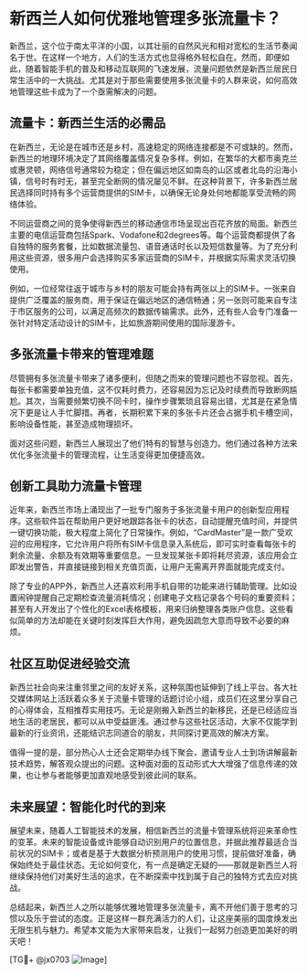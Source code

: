# 新西兰人如何优雅地管理多张流量卡？

新西兰，这个位于南太平洋的小国，以其壮丽的自然风光和相对宽松的生活节奏闻名于世。在这样一个地方，人们的生活方式也显得格外轻松自在。然而，即便如此，随着智能手机的普及和移动互联网的飞速发展，流量问题依然是新西兰居民日常生活中的一大挑战。尤其是对于那些需要使用多张流量卡的人群来说，如何高效地管理这些卡成为了一个亟需解决的问题。

## 流量卡：新西兰生活的必需品

在新西兰，无论是在城市还是乡村，高速稳定的网络连接都是不可或缺的。然而，新西兰的地理环境决定了其网络覆盖情况复杂多样。例如，在繁华的大都市奥克兰或惠灵顿，网络信号通常较为稳定；但在偏远地区如南岛的山区或者北岛的沿海小镇，信号时有时无，甚至完全断网的情况屡见不鲜。在这种背景下，许多新西兰居民选择同时持有多个运营商提供的SIM卡，以确保无论身处何地都能享受流畅的网络体验。

不同运营商之间的竞争使得新西兰的移动通信市场呈现出百花齐放的局面。新西兰主要的电信运营商包括Spark、Vodafone和2degrees等。每个运营商都提供了各自独特的服务套餐，比如数据流量包、语音通话时长以及短信数量等。为了充分利用这些资源，很多用户会选择购买多家运营商的SIM卡，并根据实际需求灵活切换使用。

例如，一位经常往返于城市与乡村的朋友可能会持有两张以上的SIM卡。一张来自提供广泛覆盖的服务商，用于保证在偏远地区的通信畅通；另一张则可能来自专注于市区服务的公司，以满足高频次的数据传输需求。此外，还有些人会专门准备一张针对特定活动设计的SIM卡，比如旅游期间使用的国际漫游卡。

## 多张流量卡带来的管理难题

尽管拥有多张流量卡带来了诸多便利，但随之而来的管理问题也不容忽视。首先，每张卡都需要单独充值，这不仅耗时费力，还容易因为忘记及时续费而导致断网尴尬。其次，当需要频繁切换不同卡时，操作步骤繁琐且容易出错，尤其是在紧急情况下更是让人手忙脚措。再者，长期积累下来的多张卡片还会占据手机卡槽空间，影响设备性能，甚至造成物理损坏。

面对这些问题，新西兰人展现出了他们特有的智慧与创造力。他们通过各种方法来优化多张流量卡的管理流程，让生活变得更加便捷高效。

## 创新工具助力流量卡管理

近年来，新西兰市场上涌现出了一批专门服务于多张流量卡用户的创新型应用程序。这些软件旨在帮助用户更好地跟踪各张卡的状态，自动提醒充值时间，并提供一键切换功能，极大程度上简化了日常操作。例如，“CardMaster”是一款广受欢迎的应用程序，它允许用户将所有SIM卡信息录入系统后，即可实时查看每张卡的剩余流量、余额及有效期等重要信息。一旦发现某张卡即将耗尽资源，该应用会立即发出警告，并直接链接到相关充值页面，让用户无需离开界面就能完成支付。

除了专业的APP外，新西兰人还喜欢利用手机自带的功能来进行辅助管理。比如设置闹钟提醒自己定期检查流量消耗情况；创建电子文档记录各个号码的重要资料；甚至有人开发出了个性化的Excel表格模板，用来归纳整理各类账户信息。这些看似简单的方法却能在关键时刻发挥巨大作用，避免因疏忽大意而导致不必要的麻烦。

## 社区互助促进经验交流

新西兰社会向来注重邻里之间的友好关系，这种氛围也延伸到了线上平台。各大社交媒体网站上活跃着众多关于流量卡管理的话题讨论小组，成员们在这里分享自己的心得体会，互相推荐实用技巧。无论是刚搬入新西兰的新移民，还是已经适应当地生活的老居民，都可以从中受益匪浅。通过参与这些社区活动，大家不仅能学到最新的行业资讯，还能结识志同道合的朋友，共同探讨更高效的解决方案。

值得一提的是，部分热心人士还会定期举办线下聚会，邀请专业人士到场讲解最新技术趋势，解答观众提出的问题。这种面对面的互动形式大大增强了信息传递的效果，也让参与者能够更加直观地感受到彼此间的联系。

## 未来展望：智能化时代的到来

展望未来，随着人工智能技术的发展，相信新西兰的流量卡管理系统将迎来革命性的变革。未来的智能设备或许能够自动识别用户的位置信息，并据此推荐最适合当前状况的SIM卡；或者是基于大数据分析预测用户的使用习惯，提前做好准备，确保始终处于最佳状态。无论如何变化，有一点是确定无疑的——那就是新西兰人将继续保持他们对美好生活的追求，在不断探索中找到属于自己的独特方式去应对挑战。

总结起来，新西兰人之所以能够优雅地管理多张流量卡，离不开他们善于思考的习惯以及乐于尝试的态度。正是这样一群充满活力的人们，让这座美丽的国度焕发出无限生机与魅力。希望本文能为大家带来启发，让我们一起努力创造更加美好的明天吧！

[TG💪+ @jx0703 ![Image](https://github.com/user-attachments/assets/dbca1d08-cadb-493c-b0ec-ad6f7a83f270)]